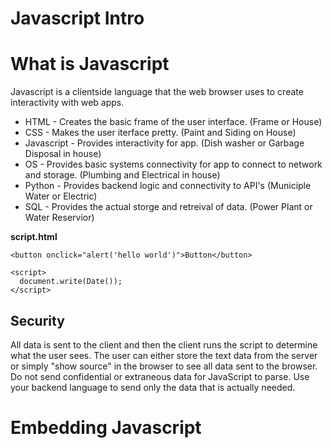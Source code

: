 Javascript Intro
===

# What is Javascript

Javascript is a clientside language that the web browser uses to create interactivity with web apps.

* HTML - Creates the basic frame of the user interface. (Frame or House)
* CSS - Makes the user iterface pretty. (Paint and Siding on House)
* Javascript - Provides interactivity for app. (Dish washer or Garbage Disposal in house) 
* OS - Provides basic systems connectivity for app to connect to network and storage. (Plumbing and Electrical in house)
* Python - Provides backend logic and connectivity to API's (Municiple Water or Electric)
* SQL - Provides the actual storge and retreival of data. (Power Plant or Water Reservior)

**script.html**
```
<button onclick="alert('hello world')">Button</button>
```

```
<script>
  document.write(Date());
</script>
```

## Security

All data is sent to the client and then the client runs the script to determine what the user sees.  The user can either store the text data from the server or simply "show source" in the browser to see all data sent to the browser. Do not send confidential or extraneous data for JavaScript to parse.  Use your backend language to send only the data that is actually needed.

# Embedding Javascript

## <script> tag and src reference

**test.html**
```
<script>
    let message = "hello world";
    document.write(message)
</script>

<script src="script.js"></script>
```

**script.js**
```
document.write(' -- and hello to you too');
```

## Inline Event Handler

```
<button onclick="alert('hello world')">Button</button>
```

# DOM - Document Object Model

The DOM (Document Object Model) allows you to identify and manipulate specfic elements within an HTML document.

There can only be one unique **id** within a document.

Numerous elemenst can shae the same **name**

```
<h1 name="heading" id="title">This is the Title</h1>

<p>Words, words, and some more words</p>

<h2 name="heading" id="next-title">This is another layer</h2>

<p>And more words</p>

<script>
    document.getElementById("title").innerHTML = 'a new message';

    // document.querySelectorAll("p").forEach(function (element) {
    //     element.style.backgroundColor = "green";
    // });

    // document.querySelectorAll('[name="heading"]').forEach(function (element) {
    //     element.style.color = "red";
    // });
</script>
```

## Elements

```
document.getElementById("intro");

document.getElementsByClassName("myClass");

document.getElementsByTagName("div");
```

## Properties and Style

```
document.getElementById(id).innerHTML = 'hello world';

document.getElementById("p").style.color = "blue";
```

# Events
```
Mouse Events
  click - Fired when an element is clicked.
  dblclick - Fired when an element is double-clicked.
  mousedown - Fired when a mouse button is pressed on an element.
  mouseup - Fired when a mouse button is released over an element.
  mouseenter - Fired when the mouse pointer enters an element.
  mouseleave - Fired when the mouse pointer leaves an element.
  mousemove - Fired when the mouse pointer is moving over an element.
  mouseover - Fired when the mouse pointer is moved onto an element or one of its children.
  mouseout - Fired when the mouse pointer moves out of an element.
  contextmenu - Fired when the right mouse button is clicked (usually opens the context menu).
2. Keyboard Events
  keydown - Fired when a key is pressed down.
  keypress - Fired when a key is pressed (deprecated; prefer keydown or keyup).
  keyup - Fired when a key is released.
3. Form Events
  submit - Fired when a form is submitted.
  reset - Fired when a form is reset.
  focus - Fired when an element (such as input) receives focus.
  blur - Fired when an element loses focus.
  change - Fired when the value of an element changes.
  input - Fired when the value of an <input>, <textarea>, or <select> element is changed.
  select - Fired when some text is selected.
```

**keydown.html**
```
<h1 id="displayKey">Press a key to display here</h1>
<form>
    <input type="text" placeholder="Type here..." id="inputField">
</form>

<script>
    const displayKey = document.getElementById("displayKey");
    const inputField = document.getElementById("inputField");
    
    inputField.addEventListener("keydown", function(event) {
        displayKey.textContent = `Key pressed: ${event.key}`;
    });
</script>
```


# Variables

Javascript does not have datatypes

**let** and **const** are the current way to declare a variable
```
var x = 1;
let y = 2;
const z = 3;
```


```
<script>
  if (true) {
    var x = 10;
    let y = 20;
  }
  console.log(x); // 10 (accessible because var is function-scoped)
  console.log(y); // ReferenceError: y is not defined (y is block-scoped)
</script>
```

# Concatenation

**Template Literals**

**Note** Backticks not Single Quotation Marks
```
<script>
  let message = 'Hello World';
  document.write(`<h1>${message}</h1>`);
</script>
```

**With +**
```
<script>
  let greeting = 'Hello';
  let message = 'World';
  document.write('<h1>' + greeting + ' ' + message + '</h1>');
</script>
```

## Loops

**For Loop**
```
<script>
    let message = "";
    for (let i = 0; i < 5; i++) {
        message += ("This is iteration number " + i + "<br>");
    }
    document.write(message)
</script>
```

**While Loops**
```
<script>
    let i = 0;
    let message = "";
    while (i < 15) {
        message += ("This is iteration number " + i + "<br>");
        i++;
    }
    document.write(message)
</script>
```

**Do While**
```
<script>
    let i = 0;
    let message = "";
    do {
        message += ("This is iteration number " + i + "<br>");
        i++;
    } while (i < 5);
    document.write(message)
</script>
```
